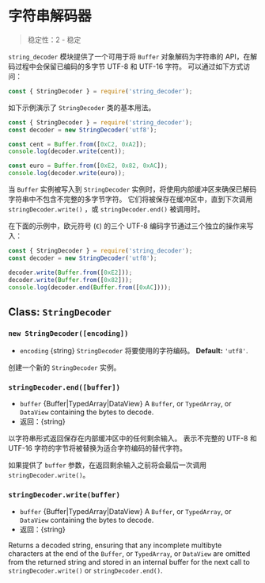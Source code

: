 # 字符串解码器

<!--introduced_in=v0.10.0-->

> 稳定性：2 - 稳定

`string_decoder` 模块提供了一个可用于将 `Buffer` 对象解码为字符串的 API，在解码过程中会保留已编码的多字节 UTF-8 和 UTF-16 字符。 可以通过如下方式访问：

```js
const { StringDecoder } = require('string_decoder');
```

如下示例演示了 `StringDecoder` 类的基本用法。

```js
const { StringDecoder } = require('string_decoder');
const decoder = new StringDecoder('utf8');

const cent = Buffer.from([0xC2, 0xA2]);
console.log(decoder.write(cent));

const euro = Buffer.from([0xE2, 0x82, 0xAC]);
console.log(decoder.write(euro));
```

当 `Buffer` 实例被写入到 `StringDecoder` 实例时，将使用内部缓冲区来确保已解码字符串中不包含不完整的多字节字符。 它们将被保存在缓冲区中，直到下次调用 `stringDecoder.write()` ，或 `stringDecoder.end()` 被调用时。

在下面的示例中，欧元符号 (`€`) 的三个 UTF-8 编码字节通过三个独立的操作来写入：

```js
const { StringDecoder } = require('string_decoder');
const decoder = new StringDecoder('utf8');

decoder.write(Buffer.from([0xE2]));
decoder.write(Buffer.from([0x82]));
console.log(decoder.end(Buffer.from([0xAC])));
```

## Class: `StringDecoder`

### `new StringDecoder([encoding])`
<!-- YAML
added: v0.1.99
-->

* `encoding` {string} `StringDecoder` 将要使用的字符编码。 **Default:** `'utf8'`.

创建一个新的 `StringDecoder` 实例。

### `stringDecoder.end([buffer])`
<!-- YAML
added: v0.9.3
-->

* `buffer` {Buffer|TypedArray|DataView} A `Buffer`, or `TypedArray`, or `DataView` containing the bytes to decode.
* 返回：{string}

以字符串形式返回保存在内部缓冲区中的任何剩余输入。 表示不完整的 UTF-8 和 UTF-16 字符的字节将被替换为适合字符编码的替代字符。

如果提供了 `buffer` 参数，在返回剩余输入之前将会最后一次调用 `stringDecoder.write()`。

### `stringDecoder.write(buffer)`
<!-- YAML
added: v0.1.99
changes:
  - version: v8.0.0
    pr-url: https://github.com/nodejs/node/pull/9618
    description: Each invalid character is now replaced by a single replacement
                 character instead of one for each individual byte.
-->

* `buffer` {Buffer|TypedArray|DataView} A `Buffer`, or `TypedArray`, or `DataView` containing the bytes to decode.
* 返回：{string}

Returns a decoded string, ensuring that any incomplete multibyte characters at the end of the `Buffer`, or `TypedArray`, or `DataView` are omitted from the returned string and stored in an internal buffer for the next call to `stringDecoder.write()` or `stringDecoder.end()`.
